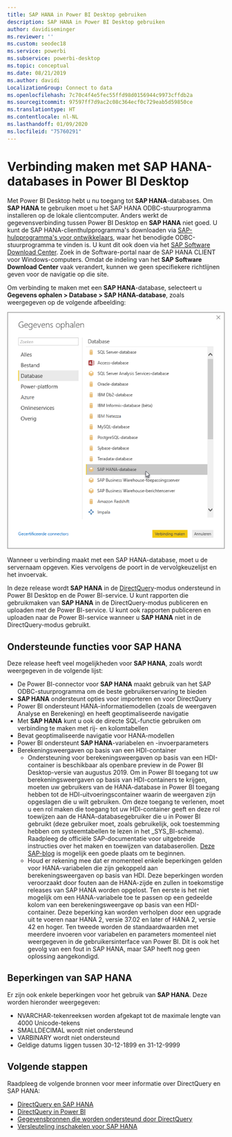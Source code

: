 ```yaml
---
title: SAP HANA in Power BI Desktop gebruiken
description: SAP HANA in Power BI Desktop gebruiken
author: davidiseminger
ms.reviewer: ''
ms.custom: seodec18
ms.service: powerbi
ms.subservice: powerbi-desktop
ms.topic: conceptual
ms.date: 08/21/2019
ms.author: davidi
LocalizationGroup: Connect to data
ms.openlocfilehash: 7c70c4f4e5fec55ffd98d0156944c9973cffdb2a
ms.sourcegitcommit: 97597ff7d9ac2c08c364ecf0c729eab5d59850ce
ms.translationtype: HT
ms.contentlocale: nl-NL
ms.lasthandoff: 01/09/2020
ms.locfileid: "75760291"
---
```

# <a name="connect-to-sap-hana-databases-in-power-bi-desktop"></a>Verbinding maken met SAP HANA-databases in Power BI Desktop
Met Power BI Desktop hebt u nu toegang tot **SAP HANA**-databases. Om **SAP HANA** te gebruiken moet u het SAP HANA ODBC-stuurprogramma installeren op de lokale clientcomputer. Anders werkt de gegevensverbinding tussen Power BI Desktop en **SAP HANA** niet goed. U kunt de SAP HANA-clienthulpprogramma's downloaden via [SAP-hulpprogramma's voor ontwikkelaars](https://tools.hana.ondemand.com/#hanatools), waar het benodigde ODBC-stuurprogramma te vinden is. U kunt dit ook doen via het [SAP Software Download Center](https://support.sap.com/swdc). Zoek in de Software-portal naar de SAP HANA CLIENT voor Windows-computers. Omdat de indeling van het **SAP Software Download Center** vaak verandert, kunnen we geen specifiekere richtlijnen geven voor de navigatie op die site.

Om verbinding te maken met een **SAP HANA**-database, selecteert u **Gegevens ophalen > Database > SAP HANA-database**, zoals weergegeven op de volgende afbeelding:

![](media/desktop-sap-hana/sap-hana-1.png)

Wanneer u verbinding maakt met een SAP HANA-database, moet u de servernaam opgeven. Kies vervolgens de poort in de vervolgkeuzelijst en het invoervak.

In deze release wordt **SAP HANA** in de [DirectQuery](desktop-directquery-sap-hana.md)-modus ondersteund in Power BI Desktop en de Power BI-service. U kunt rapporten die gebruikmaken van **SAP HANA** in de DirectQuery-modus publiceren en uploaden met de Power BI-service. U kunt ook rapporten publiceren en uploaden naar de Power BI-service wanneer u **SAP HANA** niet in de DirectQuery-modus gebruikt.

## <a name="supported-features-for-sap-hana"></a>Ondersteunde functies voor SAP HANA
Deze release heeft veel mogelijkheden voor **SAP HANA**, zoals wordt weergegeven in de volgende lijst:

* De Power BI-connector voor **SAP HANA** maakt gebruik van het SAP ODBC-stuurprogramma om de beste gebruikerservaring te bieden
* **SAP HANA** ondersteunt opties voor importeren en voor DirectQuery
* Power BI ondersteunt HANA-informatiemodellen (zoals de weergaven Analyse en Berekening) en heeft geoptimaliseerde navigatie
* Met **SAP HANA** kunt u ook de directe SQL-functie gebruiken om verbinding te maken met rij- en kolomtabellen
* Bevat geoptimaliseerde navigatie voor HANA-modellen
* Power BI ondersteunt **SAP HANA**-variabelen en -invoerparameters
* Berekeningsweergaven op basis van een HDI-container
  * Ondersteuning voor berekeningsweergaven op basis van een HDI-container is beschikbaar als openbare preview in de Power BI Desktop-versie van augustus 2019. Om in Power BI toegang tot uw berekeningsweergaven op basis van HDI-containers te krijgen, moeten uw gebruikers van de HANA-database in Power BI toegang hebben tot de HDI-uitvoeringscontainer waarin de weergaven zijn opgeslagen die u wilt gebruiken. Om deze toegang te verlenen, moet u een rol maken die toegang tot uw HDI-container geeft en deze rol toewijzen aan de HANA-databasegebruiker die u in Power BI gebruikt (deze gebruiker moet, zoals gebruikelijk, ook toestemming hebben om systeemtabellen te lezen in het \_SYS\_BI-schema). Raadpleeg de officiële SAP-documentatie voor uitgebreide instructies over het maken en toewijzen van databaserollen. [Deze SAP-blog](https://blogs.sap.com/2018/01/24/the-easy-way-to-make-your-hdi-container-accessible-to-a-classic-database-user/) is mogelijk een goede plaats om te beginnen.
  * Houd er rekening mee dat er momenteel enkele beperkingen gelden voor HANA-variabelen die zijn gekoppeld aan berekeningsweergaven op basis van HDI. Deze beperkingen worden veroorzaakt door fouten aan de HANA-zijde en zullen in toekomstige releases van SAP HANA worden opgelost. Ten eerste is het niet mogelijk om een HANA-variabele toe te passen op een gedeelde kolom van een berekeningsweergave op basis van een HDI-container. Deze beperking kan worden verholpen door een upgrade uit te voeren naar HANA 2, versie 37.02 en later of HANA 2, versie 42 en hoger. Ten tweede worden de standaardwaarden met meerdere invoeren voor variabelen en parameters momenteel niet weergegeven in de gebruikersinterface van Power BI. Dit is ook het gevolg van een fout in SAP HANA, maar SAP heeft nog geen oplossing aangekondigd.

## <a name="limitations-of-sap-hana"></a>Beperkingen van SAP HANA
Er zijn ook enkele beperkingen voor het gebruik van **SAP HANA**. Deze worden hieronder weergegeven:

* NVARCHAR-tekenreeksen worden afgekapt tot de maximale lengte van 4000 Unicode-tekens
* SMALLDECIMAL wordt niet ondersteund
* VARBINARY wordt niet ondersteund
* Geldige datums liggen tussen 30-12-1899 en 31-12-9999


## <a name="next-steps"></a>Volgende stappen
Raadpleeg de volgende bronnen voor meer informatie over DirectQuery en SAP HANA:

* [DirectQuery en SAP HANA](desktop-directquery-sap-hana.md)
* [DirectQuery in Power BI](desktop-directquery-about.md)
* [Gegevensbronnen die worden ondersteund door DirectQuery](desktop-directquery-data-sources.md)
* [Versleuteling inschakelen voor SAP HANA](desktop-sap-hana-encryption.md)


